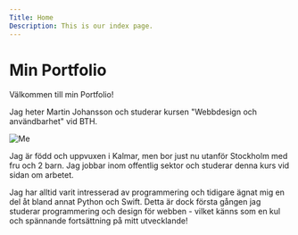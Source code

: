 ```yaml
---
Title: Home
Description: This is our index page.
---
```


Min Portfolio
==========================

Välkommen till min Portfolio!

Jag heter Martin Johansson och studerar kursen "Webbdesign och användbarhet" vid BTH.

![Me](image/me_341x256.jpg)

Jag är född och uppvuxen i Kalmar, men bor just nu utanför Stockholm med fru och 2 barn. Jag jobbar inom offentlig sektor och studerar denna kurs vid sidan om arbetet.

Jag har alltid varit intresserad av programmering och tidigare ägnat mig en del åt bland annat Python och Swift. Detta är dock första gången jag studerar programmering och design för webben - vilket känns som en kul och spännande fortsättning på mitt utvecklande!